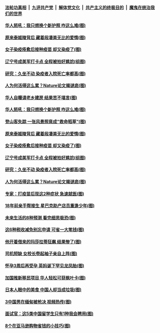 ####  [法轮功真相](../../../../basic/blob/master/README.md?t=04200702) &nbsp;|&nbsp; [九评共产党](../../../../9ping.md/blob/master/README.md?t=04200702) &nbsp;|&nbsp; [解体党文化](../../../../jtdwh.md/blob/master/README.md?t=04200702)  &nbsp;|&nbsp; [共产主义的终极目的](../../../../gczydzjmd.md/blob/master/README.md?t=04200702) &nbsp;|&nbsp; [魔鬼在统治我们的世界](../../../../mgztzwmdsj.md/blob/master/README.md?t=04200702) 

#### [华人怒吼：我只想换个新护照 咋这么难(图)](../pages/p3/969250.md?t=04200702) 

#### [原来泰姬陵背后 藏着段凄美无比的爱情(图)](../pages/p3/968850.md?t=04200702) 

#### [女子染疫痊愈后接种疫苗 却又染疫了(图)](../pages/p3/969171.md?t=04200702) 

#### [辽宁号成美军打卡点 全程被拍好尴尬(组图)](../pages/p3/969150.md?t=04200702) 

#### [研究：久坐不动 染疫者入院死亡率都高(图)](../pages/p3/969148.md?t=04200702) 

#### [人为何活得这么累？Nature论文揭谜底(图)](../pages/p3/969075.md?t=04200702) 

#### [华人自曝请老乡建房 结果苦不堪言(图)](../pages/p3/969253.md?t=04200702) 

#### [华人怒吼：我只想换个新护照 咋这么难(图)](../pages/p3/969250.md?t=04200702) 

#### [登山客失踪 一张风景照竟成“救命稻草”(图)](../pages/p3/969186.md?t=04200702) 

#### [原来泰姬陵背后 藏着段凄美无比的爱情(图)](../pages/p3/968850.md?t=04200702) 

#### [女子染疫痊愈后接种疫苗 却又染疫了(图)](../pages/p3/969171.md?t=04200702) 

#### [辽宁号成美军打卡点 全程被拍好尴尬(组图)](../pages/p3/969150.md?t=04200702) 

#### [研究：久坐不动 染疫者入院死亡率都高(图)](../pages/p3/969148.md?t=04200702) 

#### [人为何活得这么累？Nature论文揭谜底(图)](../pages/p3/969075.md?t=04200702) 

#### [专家：打疫苗后现这2种症状 急速就医(图)](../pages/p3/969069.md?t=04200702) 

#### [18年前亲手帮接生 星巴克助产店员重逢少年(图)](../pages/p3/969050.md?t=04200702) 

#### [未来生活的8种预测 看完细思极恐(图)](../pages/p3/968750.md?t=04200702) 

#### [这6种税收减免别忘申请 可省一大笔钱(图)](../pages/p3/968997.md?t=04200702) 

#### [他开着借来的玛莎拉蒂狂飙 结果惨了(图)](../pages/p3/968968.md?t=04200702) 

#### [司机短缺 女校长卷起袖子亲自上阵(图)](../pages/p3/968965.md?t=04200702) 

#### [怀孕3周后再受孕 英妈诞下罕见龙凤胎(图)](../pages/p3/968963.md?t=04200702) 

#### [加国推新移民项目 华人轻松可获枫叶卡(图)](../pages/p3/968948.md?t=04200702) 

#### [日本人眼中的美食 中国人却当成垃圾(图)](../pages/p3/968857.md?t=04200702) 

#### [3中国男在缅甸被枪决 视频热传(图)](../pages/p3/968902.md?t=04200702) 

#### [面试官：这5类中国留学生只有1种我会聘用(图)](../pages/p3/968784.md?t=04200702) 

#### [8个在亚马逊购物省钱的小技巧(图)](../pages/p3/968891.md?t=04200702) 

